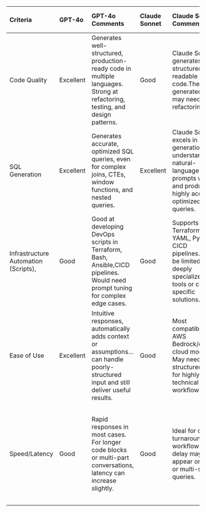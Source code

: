 | Criteria                             | GPT-4o    | GPT-4o Comments                                                                                                                        | Claude Sonnet | Claude Sonnet Comments                                                                                                 | Gemini Flash | Gemini Flash Comments                                                                                       | DeepSeek-R1:7B (Ollama) | DeepSeek-R1:7B Comments                                                                                                        |
|:-------------------------------------|:----------|:----------------------------------------------------------------------------------------------------------------------------------------|:--------------|:-----------------------------------------------------------------------------------------------------------------------|:-------------|:------------------------------------------------------------------------------------------------------------|:-----------------------|:------------------------------------------------------------------------------------------------------------------------------|
| Code Quality                         | Excellent | Generates well-structured, production-ready code in multiple languages. Strong at refactoring, testing, and design patterns.             | Good          | Claude Sonnet generates well-structured and readable code.The generated code may need minor refactoring. | Good         | Generates clean and readable code, especially for front-end.Additional refinement for backend logic or complex error handling. | Good                  | Capable of generating functional code snippets for simple tasks, but may require heavy refactoring for production use.       |
| SQL Generation                       | Excellent | Generates accurate, optimized SQL queries, even for complex joins, CTEs, window functions, and nested queries.                           | Excellent     | Claude Sonnet excels in SQL generation. It understands natural-language prompts well and produces highly accurate, optimized queries. | Good         | Capable of generating accurate SQL queries for typical use cases,when provided with detailed schema context.        | Basic or Limited      | Can write basic SQL queries (e.g., simple SELECTs, basic joins) may fall short in logic-heavy scenarios.                   |
| Infrastructure Automation (Scripts), | Good      | Good at developing DevOps scripts in Terraform, Bash, Ansible,CICD pipelines. Would need prompt tuning for complex edge cases.        | Good          | Supports Terraform, K8s YAML, Python, CICD pipelines… may be limited with deeply specialized tools or cloud-specific solutions. | Good         | Works well for basic DevOps scripts: Bash, IaC, cloud automation, Helm charts, or multi-account setups.             | Good                  | Can output standard Bash scripts, Dockerfiles, or Kubernetes YAML for basic use cases. Doesn’t handle tool-specific logic.     |
| Ease of Use                          | Excellent | Intuitive responses, automatically adds context or assumptions… can handle poorly-structured input and still deliver useful results. | Good          | Most compatible with AWS Bedrock/other cloud models. May need more structured input for highly technical workflows.      | Good         | Simple and responsive for most prompts. May need reminders or rephrased prompts for complex context.              | Basic or Limited      | Requires very specific, structured prompts to generate useful output… e.g., variable names, file structure, flags.              |
| Speed/Latency                        | Good      | Rapid responses in most cases. For longer code blocks or multi-part conversations, latency can increase slightly.                         | Good          | Ideal for quick-turnaround workflows.Slight delay may appear on long or multi-step queries.                          | Excellent    | Very low latency—one of the fastest models. Delivers almost immediate responses, ideal for real-time development and terminal helpers. | Good                  | Since it runs locally via Ollama, response time is extremely fast,great for disconnected workflows or low-latency environments.  |


